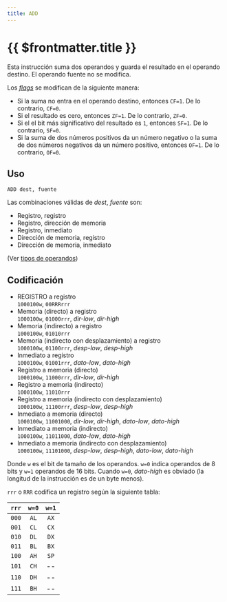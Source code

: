 ```yaml
---
title: ADD
---
```


# {{ $frontmatter.title }}

Esta instrucción suma dos operandos y guarda el resultado en el operando destino. El operando fuente no se modifica.

Los [_flags_](../cpu#flags) se modifican de la siguiente manera:

- Si la suma no entra en el operando destino, entonces `CF=1`. De lo contrario, `CF=0`.
- Si el resultado es cero, entonces `ZF=1`. De lo contrario, `ZF=0`.
- Si el el bit más significativo del resultado es `1`, entonces `SF=1`. De lo contrario, `SF=0`.
- Si la suma de dos números positivos da un número negativo o la suma de dos números negativos da un número positivo, entonces `OF=1`. De lo contrario, `OF=0`.

## Uso

```vonsim
ADD dest, fuente
```

Las combinaciones válidas de _dest_, _fuente_ son:

- Registro, registro
- Registro, dirección de memoria
- Registro, inmediato
- Dirección de memoria, registro
- Dirección de memoria, inmediato

(Ver [tipos de operandos](../assembly#operandos))

## Codificación

- REGISTRO a registro  
  `1000100w`, `00RRRrrr`
- Memoria (directo) a registro  
  `1000100w`, `01000rrr`, _dir-low_, _dir-high_
- Memoria (indirecto) a registro  
  `1000100w`, `01010rrr`
- Memoria (indirecto con desplazamiento) a registro  
  `1000100w`, `01100rrr`, _desp-low_, _desp-high_
- Inmediato a registro  
  `1000100w`, `01001rrr`, _dato-low_, _dato-high_
- Registro a memoria (directo)  
  `1000100w`, `11000rrr`, _dir-low_, _dir-high_
- Registro a memoria (indirecto)  
  `1000100w`, `11010rrr`
- Registro a memoria (indirecto con desplazamiento)  
  `1000100w`, `11100rrr`, _desp-low_, _desp-high_
- Inmediato a memoria (directo)  
  `1000100w`, `11001000`, _dir-low_, _dir-high_, _dato-low_, _dato-high_
- Inmediato a memoria (indirecto)  
  `1000100w`, `11011000`, _dato-low_, _dato-high_
- Inmediato a memoria (indirecto con desplazamiento)  
  `1000100w`, `11101000`, _desp-low_, _desp-high_, _dato-low_, _dato-high_

Donde `w` es el bit de tamaño de los operandos. `w=0` indica operandos de 8 bits y `w=1` operandos de 16 bits. Cuando `w=0`, _dato-high_ es obviado (la longitud de la instrucción es de un byte menos).

`rrr` o `RRR` codifica un registro según la siguiente tabla:

| `rrr` | `w=0` | `w=1` |
| :---: | :---: | :---: |
| `000` | `AL`  | `AX`  |
| `001` | `CL`  | `CX`  |
| `010` | `DL`  | `DX`  |
| `011` | `BL`  | `BX`  |
| `100` | `AH`  | `SP`  |
| `101` | `CH`  |  --   |
| `110` | `DH`  |  --   |
| `111` | `BH`  |  --   |
